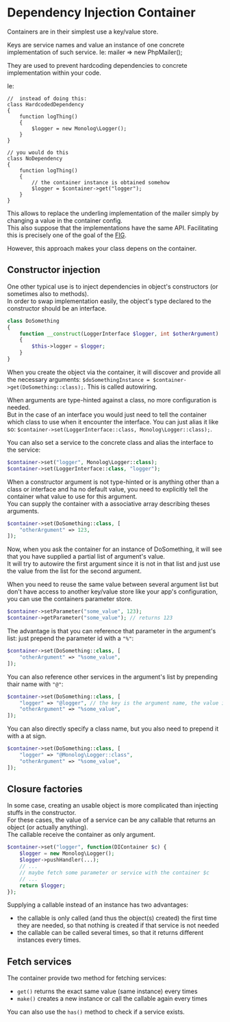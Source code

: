 # Dependency Injection Container

Containers are in their simplest use a key/value store.

Keys are service names and value an instance of one concrete implementation of such service.
Ie: mailer => new PhpMailer();

They are used to prevent hardcoding dependencies to concrete implementation within your code.

Ie:
```
//  instead of doing this:
class HardcodedDependency 
{
    function logThing() 
    {
        $logger = new Monolog\Logger();
    }
}

// you would do this
class NoDependency 
{
    function logThing() 
    {
        // the container instance is obtained somehow 
        $logger = $container->get("logger");
    }
}
```

This allows to replace the underling implementation of the mailer simply by changing a value in the container config.  
This also suppose that the implementations have the same API. Facilitating this is precisely one of the goal of the [FIG](http://www.php-fig.org/).

However, this approach makes your class depens on the container.

## Constructor injection

One other typical use is to inject dependencies in object's constructors (or sometimes also to methods).  
In order to swap implementation easily, the object's type declared to the constructor should be an interface.

```php
class DoSomething
{
    function __construct(LoggerInterface $logger, int $otherArgument)
    {
        $this->logger = $logger;
    }
}
```

When you create the object via the container, it will discover and provide all the necessary arguments: `$doSomethingInstance = $container->get(DoSomething::class);`. This is called autowiring.

When arguments are type-hinted against a class, no more configuration is needed.  
But in the case of an interface you would just need to tell the container which class to use when it encounter the interface. 
You can just alias it like so: `$container->set(LoggerInterface::class, Monolog\Logger::class);`.

You can also set a service to the concrete class and alias the interface to the service:
```php
$container->set("logger", Monolog\Logger::class);
$container->set(LoggerInterface::class, "logger");
``` 

When a constructor argument is not type-hinted or is anything other than a class or interface and ha no default value, you need to explicitly tell the container what value to use for this argument.  
You can supply the container with a associative array describing theses arguments. 

```php
$container->set(DoSomething::class, [
    "otherArgument" => 123,
]);
``` 
 
Now, when you ask the container for an instance of DoSomething, it will see that you have supplied a partial list of argument's value.    
It will try to autowire the first argument since it is not in that list and just use the value from the list for the second argument.

When you need to reuse the same value between several argument list but don't have access to another key/value store like your app's configuration, you can use the containers parameter store.

```php
$container->setParameter("some_value", 123);
$container->getParameter("some_value"); // returns 123
```

The advantage is that you can reference that parameter in the argument's list: just prepend the parameter id with a `"%"`:
```php
$container->set(DoSomething::class, [
    "otherArgument" => "%some_value",
]);
```

You can also reference other services in the argument's list by prepending thair name with `"@"`:
```php
$container->set(DoSomething::class, [
    "logger" => "@logger", // the key is the argument name, the value is the service name
    "otherArgument" => "%some_value",
]);
```

You can also directly specify a class name, but you also need to prepend it with a at sign.
```php
$container->set(DoSomething::class, [
    "logger" => "@Monolog\Logger::class",
    "otherArgument" => "%some_value",
]);
```

## Closure factories

In some case, creating an usable object is more complicated than injecting stuffs in the constructor.  
For these cases, the value of a service can be any callable that returns an object (or actually anything).  
The callable receive the container as only argument.

```php
$container->set("logger", function(DIContainer $c) {
    $logger = new Monolog\Logger();
    $logger->pushHandler(...);
    // ...
    // maybe fetch some parameter or service with the container $c
    // ...
    return $logger;
});
```

Supplying a callable instead of an instance has two advantages:
- the callable is only called (and thus the object(s) created) the first time they are needed, so that nothing is created if that service is not needed
- the callable can be called several times, so that it returns different instances every times.

## Fetch services

The container provide two method for fetching services:

- `get()` returns the exact same value (same instance) every times
- `make()` creates a new instance or call the callable again every times

You can also use the `has()` method to check if a service exists.
